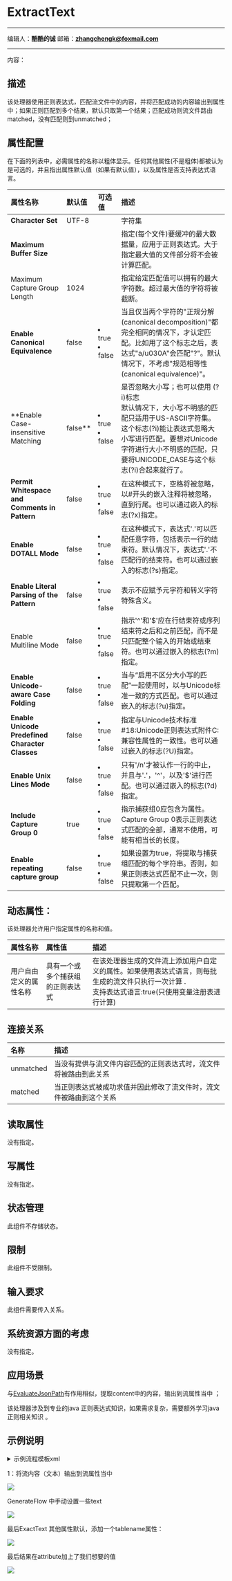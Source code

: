 # ExtractText
***
编辑人：__**酷酷的诚**__  邮箱：**zhangchengk@foxmail.com** 
***
内容：


## 描述

该处理器使用正则表达式，匹配流文件中的内容，并将匹配成功的内容输出到属性中；如果正则匹配到多个结果，默认只取第一个结果；匹配成功则流文件路由matched，没有匹配则到unmatched；

## 属性配置

在下面的列表中，必需属性的名称以粗体显示。任何其他属性(不是粗体)都被认为是可选的，并且指出属性默认值（如果有默认值），以及属性是否支持表达式语言。

|属性名称|默认值|可选值|描述|
|:-|:-|:-|:-|
|**Character Set**|UTF-8||字符集|
|**Maximum Buffer Size**|||指定(每个文件)要缓冲的最大数据量，应用于正则表达式。大于指定最大值的文件部分将不会被计算匹配。|
|Maximum Capture Group Length|1024||指定给定匹配值可以拥有的最大字符数。超过最大值的字符将被截断。|
|**Enable Canonical Equivalence**|false|<li>true</li><li>false</li>|当且仅当两个字符的"正规分解(canonical decomposition)"都完全相同的情况下，才认定匹配。比如用了这个标志之后，表达式"a/u030A"会匹配"?"。默认情况下，不考虑"规范相等性(canonical equivalence)"。|
|**Enable Case-insensitive Matching|false**|<li>true</li><li>false</li>|是否忽略大小写；也可以使用 (?i)标志<br>默认情况下，大小写不明感的匹配只适用于US-ASCII字符集。这个标志(?i)能让表达式忽略大小写进行匹配。要想对Unicode字符进行大小不明感的匹配，只要将UNICODE_CASE与这个标志(?i)合起来就行了。|
|**Permit Whitespace and Comments in Pattern**|false|<li>true</li><li>false</li>|在这种模式下，空格将被忽略，以#开头的嵌入注释将被忽略，直到行尾。也可以通过嵌入的标志(?x)指定。|
|**Enable DOTALL Mode**|false|<li>true</li><li>false</li>|在这种模式下，表达式'.'可以匹配任意字符，包括表示一行的结束符。默认情况下，表达式'.'不匹配行的结束符。也可以通过嵌入的标志(?s)指定。|
|**Enable Literal Parsing of the Pattern**|false|<li>true</li><li>false</li>|表示不应赋予元字符和转义字符特殊含义。|
|Enable Multiline Mode|false|<li>true</li><li>false</li>|指示'^'和'$'应在行结束符或序列结束符之后和之前匹配，而不是只匹配整个输入的开始或结束符。也可以通过嵌入的标志(?m)指定。|
|**Enable Unicode-aware Case Folding**|false|<li>true</li><li>false</li>|当与“启用不区分大小写的匹配”一起使用时，以与Unicode标准一致的方式匹配。也可以通过嵌入的标志(?u)指定。|
|**Enable Unicode Predefined Character Classes**|false|<li>true</li><li>false</li>|指定与Unicode技术标准#18:Unicode正则表达式附件C:兼容性属性的一致性。也可以通过嵌入的标志(?U)指定。|
|**Enable Unix Lines Mode**|false|<li>true</li><li>false</li>|只有'/n'才被认作一行的中止，并且与'.'，'^'，以及'$'进行匹配。也可以通过嵌入的标志(?d)指定。|
|**Include Capture Group 0**|true|<li>true</li><li>false</li>|指示捕获组0应包含为属性。Capture Group 0表示正则表达式匹配的全部，通常不使用，可能有相当长的长度。|
|**Enable repeating capture group**|false|<li>true</li><li>false</li>|如果设置为true，将提取与捕获组匹配的每个字符串。否则，如果正则表达式匹配不止一次，则只提取第一个匹配。|

## 动态属性：

该处理器允许用户指定属性的名称和值。

|属性名称|属性值|描述|
|:-|:-|:-|
|用户自由定义的属性名称	|具有一个或多个捕获组的正则表达式|在该处理器生成的文件流上添加用户自定义的属性。如果使用表达式语言，则每批生成的流文件只执行一次计算 .<br>支持表达式语言:true(只使用变量注册表进行计算)|

## 连接关系

|名称|描述|
|:-|:-|
|unmatched|当没有提供与流文件内容匹配的正则表达式时，流文件将被路由到此关系|
|matched|当正则表达式被成功求值并因此修改了流文件时，流文件被路由到这个关系|

## 读取属性

没有指定。

## 写属性

没有指定。

## 状态管理

此组件不存储状态。

## 限制

此组件不受限制。

## 输入要求

此组件需要传入关系。

## 系统资源方面的考虑

没有指定。

## 应用场景

与[EvaluateJsonPath](./EvaluateJsonPath)有作用相似，提取content中的内容，输出到流属性当中 ；

该处理器涉及到专业的java 正则表达式知识，如果需求复杂，需要额外学习java正则相关知识 。

## 示例说明

<details>
<summary>示例流程模板xml</summary>
<p>流程图</p>
<img src="./img/ExtractText/demo.png">
<p>流程模板xml(1.9.2)</p>
链接: <a target="_blank" href="https://pan.baidu.com/s/1o6mK_RRLM3ZBgI48AW3C3g&shfl=shareset">百度云盘</a> 提取码: 8d46 
</details>

1：将流内容（文本）输出到流属性当中 

![](./img/ExtractText/dataflow.png)

GenerateFlow  中手动设置一些text

![](./img/ExtractText/input.png)

最后ExactText  其他属性默认，添加一个tablename属性：

![](./img/ExtractText/config.png)

最后结果在attribute加上了我们想要的值

![](./img/ExtractText/result.png)